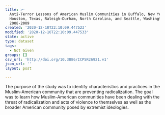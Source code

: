 ```yaml
---
title: >-
  Anti-Terror Lessons of American Muslim Communities in Buffalo, New York,
  Houston, Texas, Raleigh-Durham, North Carolina, and Seattle, Washington,
  2008-2009
created: '2020-12-10T22:10:09.447523'
modified: '2020-12-10T22:10:09.447533'
state: active
type: dataset
tags:
  - Not Given
groups: []
csv_url: 'http://doi.org/10.3886/ICPSR26921.v1'
json_url: ''
layout: post

---
```

The purpose of the study was to identify characteristics and practices in the Muslim-American community that are preventing radicalization. The goal was to learn how Muslim-American communities have been dealing with the threat of radicalization and acts of violence to themselves as well as the broader American community posed by extremist ideologies.
